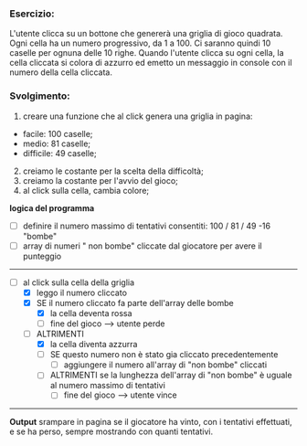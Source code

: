 ### Esercizio:
L'utente clicca su un bottone che genererà una griglia di gioco quadrata.
Ogni cella ha un numero progressivo, da 1 a 100.
Ci saranno quindi 10 caselle per ognuna delle 10 righe.
Quando l'utente clicca su ogni cella, la cella cliccata si colora di azzurro ed emetto un messaggio in console con il numero della cella cliccata.

### Svolgimento:
1. creare una funzione che al click genera una griglia in pagina:
- facile: 100 caselle;
- medio: 81 caselle;
- difficile: 49 caselle;

2. creiamo le costante per la scelta della difficoltà;
3. creiamo la costante per l'avvio del gioco;
4. al click sulla cella, cambia colore;

**logica del programma**
- [ ] definire il numero massimo di tentativi consentiti: 100 / 81 / 49 -16 "bombe"
- [ ] array di numeri " non bombe" cliccate dal giocatore per avere il punteggio
***
- [ ] al click sulla cella della griglia
  - [X] leggo il numero cliccato
  - [X] SE il numero cliccato fa parte dell'array delle bombe
    - [X] la cella deventa rossa
    - [ ] fine del gioco --> utente perde
  - [ ] ALTRIMENTI 
    - [X] la cella diventa azzurra
    - [ ] SE questo numero non è stato gia cliccato precedentemente
      - [ ] aggiungere il numero all'array di "non bombe" cliccati
    - [ ] ALTRIMENTI se la lunghezza dell'array di "non bombe" è uguale al numero massimo di tentativi
      - [ ] fine del gioco --> utente vince 
***
**Output**
srampare in pagina se il giocatore ha vinto, con i tentativi effettuati, e se ha perso, sempre mostrando con quanti tentativi.